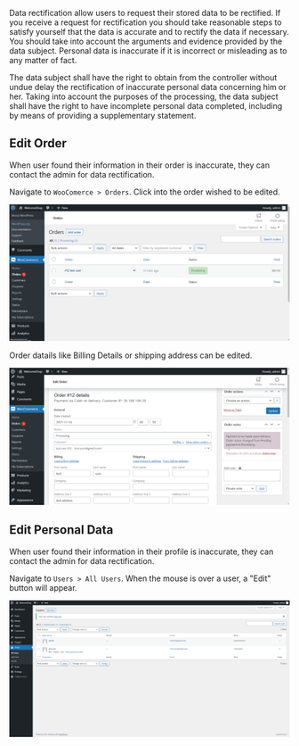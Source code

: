 Data rectification allow users to request their stored data to be rectified. If you receive a request for rectification you should take reasonable steps to satisfy yourself that the data is accurate and to rectify the data if necessary. You should take into account the arguments and evidence provided by the data subject. Personal data is inaccurate if it is incorrect or misleading as to any matter of fact.

The data subject shall have the right to obtain from the controller without undue delay the rectification of inaccurate personal data concerning him or her. Taking into account the purposes of the processing, the data subject shall have the right to have incomplete personal data completed, including by means of providing a supplementary statement.

## Edit Order

When user found their information in their order is inaccurate, they can contact the admin for data rectification.

Navigate to `WooComerce > Orders`. Click into the order wished to be edited. 

![Edit_Order](https://github.com/joey1136/katacoda-scenarios/blob/main/Area-D/images/step2/EditOrder.png?raw=true)

Order datails like Billing Details or shipping address can be edited.

![Edit_Order_Detail](https://github.com/joey1136/katacoda-scenarios/blob/main/Area-D/images/step2/EditOrderDetail.png?raw=true)

## Edit Personal Data

When user found their information in their profile is inaccurate, they can contact the admin for data rectification.

Navigate to `Users > All Users`. When the mouse is over a user, a "Edit" button will appear.

![Edit_Personal](https://github.com/joey1136/katacoda-scenarios/blob/main/Area-D/images/step2/DeleteUser.png?raw=true)
